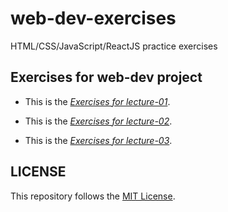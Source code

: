 # web-dev-exercises
HTML/CSS/JavaScript/ReactJS practice exercises

## Exercises for web-dev project

- This is the *[Exercises for  lecture-01](https://github.com/couchjanus/web-dev-exercises/tree/main/exercises/lecture-01)*.
- This is the *[Exercises for  lecture-02](https://github.com/couchjanus/web-dev-exercises/tree/main/exercises/lecture-02)*.

- This is the *[Exercises for lecture-03](https://github.com/couchjanus/web-dev-exercises/tree/main/exercises/lecture-03)*.

## LICENSE
This repository follows the [MIT License](https://github.com/couchjanus/web-dev-exercises/tree/main/LICENSE).
